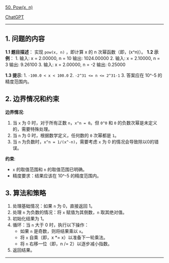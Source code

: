 [50. Pow(x, n)](https://leetcode.cn/problems/powx-n)

[ChatGPT](https://chat.openai.com/share/9d5e4405-817b-4a57-9722-fe9fa208c1c)

---

## 1. 问题的内容
**1.1 题目描述**：
实现 `pow(x, n)` ，即计算 x 的 n 次幂函数（即，\(x^n\)）。
**1.2 示例**：
    1. 输入: x = 2.00000, n = 10
       输出: 1024.00000
    2. 输入: x = 2.10000, n = 3
       输出: 9.26100
    3. 输入: x = 2.00000, n = -2
       输出: 0.25000

**1.3 提示**:
    1. `-100.0 < x < 100.0`
    2. `-2^31 <= n <= 2^31-1`
    3. 答案应在 10^-5 的精度范围内。

## 2. 边界情况和约束

**边界情况**:
1. 当 `x` 为 0 时，对于所有正数 `n`，`x^n = 0`。但 `0^0` 和 `0` 的负数次幂是未定义的，需要特殊处理。
2. 当 `n` 为 0 时，根据数学定义，任何数的 `0` 次幂都是 `1`。
3. 当 `n` 为负数时，`x^n = 1/(x^-n)`，需要考虑 `x` 为 0 的情况会导致除以0的错误。

**约束**:
- `x` 的取值范围和 `n` 的取值范围已明确。
- 精度要求：结果应该在 10^-5 的精度范围内。

## 3. 算法和策略
1. 处理基础情况：如果 `n` 为 0，直接返回 1。
2. 处理 `n` 为负数的情况：将 `x` 赋值为其倒数，`n` 取其绝对值。
3. 初始化结果为 1。
4. 循环：当 `n` 大于 0 时，执行以下操作：
    - 如果 `n` 是奇数，则将结果乘以 `x`。
    - 将 `x` 自乘（即，x *= x）以准备下一轮乘法。
    - 将 `n` 右移一位（即，n /= 2）以逐步减小指数。
5. 返回结果。
---